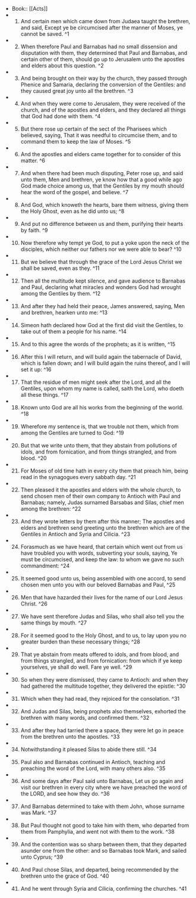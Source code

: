 - Book:: [[Acts]]
- 1. And certain men which came down from Judaea taught the brethren, and said, Except ye be circumcised after the manner of Moses, ye cannot be saved. ^1
- 2. When therefore Paul and Barnabas had no small dissension and disputation with them, they determined that Paul and Barnabas, and certain other of them, should go up to Jerusalem unto the apostles and elders about this question. ^2
- 3. And being brought on their way by the church, they passed through Phenice and Samaria, declaring the conversion of the Gentiles: and they caused great joy unto all the brethren. ^3
- 4. And when they were come to Jerusalem, they were received of the church, and of the apostles and elders, and they declared all things that God had done with them. ^4
- 5. But there rose up certain of the sect of the Pharisees which believed, saying, That it was needful to circumcise them, and to command them to keep the law of Moses. ^5
- 6. And the apostles and elders came together for to consider of this matter. ^6
- 7. And when there had been much disputing, Peter rose up, and said unto them, Men and brethren, ye know how that a good while ago God made choice among us, that the Gentiles by my mouth should hear the word of the gospel, and believe. ^7
- 8. And God, which knoweth the hearts, bare them witness, giving them the Holy Ghost, even as he did unto us; ^8
- 9. And put no difference between us and them, purifying their hearts by faith. ^9
- 10. Now therefore why tempt ye God, to put a yoke upon the neck of the disciples, which neither our fathers nor we were able to bear? ^10
- 11. But we believe that through the grace of the Lord Jesus Christ we shall be saved, even as they. ^11
- 12. Then all the multitude kept silence, and gave audience to Barnabas and Paul, declaring what miracles and wonders God had wrought among the Gentiles by them. ^12
- 13. And after they had held their peace, James answered, saying, Men and brethren, hearken unto me: ^13
- 14. Simeon hath declared how God at the first did visit the Gentiles, to take out of them a people for his name. ^14
- 15. And to this agree the words of the prophets; as it is written, ^15
- 16. After this I will return, and will build again the tabernacle of David, which is fallen down; and I will build again the ruins thereof, and I will set it up: ^16
- 17. That the residue of men might seek after the Lord, and all the Gentiles, upon whom my name is called, saith the Lord, who doeth all these things. ^17
- 18. Known unto God are all his works from the beginning of the world. ^18
- 19. Wherefore my sentence is, that we trouble not them, which from among the Gentiles are turned to God: ^19
- 20. But that we write unto them, that they abstain from pollutions of idols, and from fornication, and from things strangled, and from blood. ^20
- 21. For Moses of old time hath in every city them that preach him, being read in the synagogues every sabbath day. ^21
- 22. Then pleased it the apostles and elders with the whole church, to send chosen men of their own company to Antioch with Paul and Barnabas; namely, Judas surnamed Barsabas and Silas, chief men among the brethren: ^22
- 23. And they wrote letters by them after this manner; The apostles and elders and brethren send greeting unto the brethren which are of the Gentiles in Antioch and Syria and Cilicia. ^23
- 24. Forasmuch as we have heard, that certain which went out from us have troubled you with words, subverting your souls, saying, Ye must be circumcised, and keep the law: to whom we gave no such commandment: ^24
- 25. It seemed good unto us, being assembled with one accord, to send chosen men unto you with our beloved Barnabas and Paul, ^25
- 26. Men that have hazarded their lives for the name of our Lord Jesus Christ. ^26
- 27. We have sent therefore Judas and Silas, who shall also tell you the same things by mouth. ^27
- 28. For it seemed good to the Holy Ghost, and to us, to lay upon you no greater burden than these necessary things; ^28
- 29. That ye abstain from meats offered to idols, and from blood, and from things strangled, and from fornication: from which if ye keep yourselves, ye shall do well. Fare ye well. ^29
- 30. So when they were dismissed, they came to Antioch: and when they had gathered the multitude together, they delivered the epistle: ^30
- 31. Which when they had read, they rejoiced for the consolation. ^31
- 32. And Judas and Silas, being prophets also themselves, exhorted the brethren with many words, and confirmed them. ^32
- 33. And after they had tarried there a space, they were let go in peace from the brethren unto the apostles. ^33
- 34. Notwithstanding it pleased Silas to abide there still. ^34
- 35. Paul also and Barnabas continued in Antioch, teaching and preaching the word of the Lord, with many others also. ^35
- 36. And some days after Paul said unto Barnabas, Let us go again and visit our brethren in every city where we have preached the word of the LORD, and see how they do. ^36
- 37. And Barnabas determined to take with them John, whose surname was Mark. ^37
- 38. But Paul thought not good to take him with them, who departed from them from Pamphylia, and went not with them to the work. ^38
- 39. And the contention was so sharp between them, that they departed asunder one from the other: and so Barnabas took Mark, and sailed unto Cyprus; ^39
- 40. And Paul chose Silas, and departed, being recommended by the brethren unto the grace of God. ^40
- 41. And he went through Syria and Cilicia, confirming the churches. ^41

